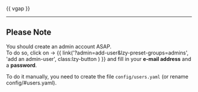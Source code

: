 
{{ vgap }}

---

## Please Note

You should create an admin account ASAP.  
To do so, click on -> {{ link('?admin=add-user&lzy-preset-groups=admins', 'add an admin-user', class:lzy-button ) }} and fill in your **e-mail address** and a **password**.

To do it manually, 
you need to create the file ``config/users.yaml`` (or rename config/#users.yaml).


